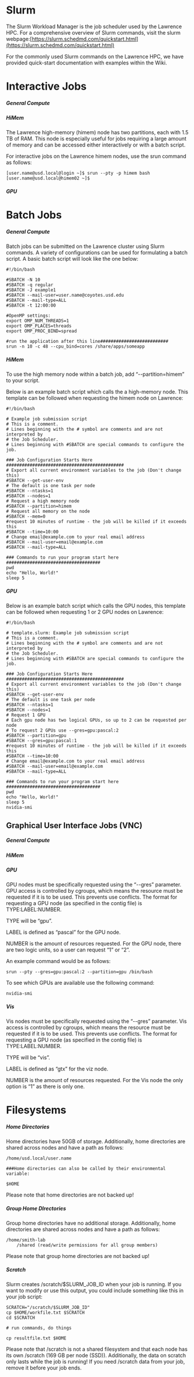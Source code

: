 # Slurm

The Slurm Workload Manager is the job scheduler used by the Lawrence HPC. For a comprehensive overview of Slurm commands, visit the slurm webpage:[https://slurm.schedmd.com/quickstart.html](https://slurm.schedmd.com/quickstart.html)

For the commonly used Slurm commands on the Lawrence HPC, we have provided quick-start documentation with examples within the Wiki.

# Interactive Jobs

##### General Compute

##### HiMem

The Lawrence high-memory \(himem\) node has two partitions, each with 1.5 TB of RAM. This node is especially useful for jobs requiring a large amount of memory and can be accessed either interactively or with a batch script.

For interactive jobs on the Lawrence himem nodes, use the srun command as follows:

```
[user.name@usd.local@login ~]$ srun --pty -p himem bash
[user.name@usd.local@himem02 ~]$
```

##### GPU

# Batch Jobs

##### General Compute

Batch jobs can be submitted on the Lawrence cluster using Slurm commands. A variety of configurations can be used for formulating a batch script. A basic batch script will look like the one below:

```
#!/bin/bash

#SBATCH -N 10
#SBATCH -q regular
#SBATCH -J example1
#SBATCH --mail-user=user.name@coyotes.usd.edu
#SBATCH --mail-type=ALL
#SBATCH -t 12:00:00

#OpenMP settings:
export OMP_NUM_THREADS=1
export OMP_PLACES=threads
export OMP_PROC_BIND=spread

#run the application after this line##########################
srun -n 10 -c 48 --cpu_bind=cores /share/apps/someapp
```

##### HiMem

To use the high memory node within a batch job, add “--partition=himem” to your script.

Below is an example batch script which calls the a high-memory node. This template can be followed when requesting the himem node on Lawrence:

```
#!/bin/bash

# Example job submission script
# This is a comment.
# Lines beginning with the # symbol are comments and are not interpreted by
# the Job Scheduler.
# Lines beginning with #SBATCH are special commands to configure the job.

### Job Configuration Starts Here #############################################
# Export all current environment variables to the job (Don't change this)
#SBATCH --get-user-env
# The default is one task per node
#SBATCH --ntasks=1
#SBATCH --nodes=1
# Request a high memory node
#SBATCH --partition=himem
# Request all memory on the node
#SBATCH --mem=0
#request 10 minutes of runtime - the job will be killed if it exceeds this
#SBATCH --time=10:00
# Change email@example.com to your real email address
#SBATCH --mail-user=email@example.com
#SBATCH --mail-type=ALL

### Commands to run your program start here ####################################
pwd
echo "Hello, World!"
sleep 5
```

##### GPU

Below is an example batch script which calls the GPU nodes, this template can be followed when requesting 1 or 2 GPU nodes on Lawrence:

```
#!/bin/bash

# template.slurm: Example job submission script
# This is a comment.
# Lines beginning with the # symbol are comments and are not interpreted by
# the Job Scheduler.
# Lines beginning with #SBATCH are special commands to configure the job.

### Job Configuration Starts Here #############################################
# Export all current environment variables to the job (Don't change this)
#SBATCH --get-user-env
# The default is one task per node
#SBATCH --ntasks=1
#SBATCH --nodes=1
# Request 1 GPU
# Each gpu node has two logical GPUs, so up to 2 can be requested per node
# To request 2 GPUs use --gres=gpu:pascal:2
#SBATCH --partition=gpu
#SBATCH --gres=gpu:pascal:1
#request 10 minutes of runtime - the job will be killed if it exceeds this
#SBATCH --time=10:00
# Change email@example.com to your real email address
#SBATCH --mail-user=email@example.com
#SBATCH --mail-type=ALL

### Commands to run your program start here ####################################
pwd
echo "Hello, World!"
sleep 5
nvidia-smi
```

## Graphical User Interface Jobs \(VNC\)

##### General Compute

##### HiMem

##### GPU

GPU nodes must be specifically requested using the “--gres” parameter. GPU access is controlled by cgroups, which means the resource must be requested if it is to be used. This prevents use conflicts. The format for requesting a GPU node \(as specified in the contig file\) is TYPE:LABEL:NUMBER.

TYPE will be “gpu”.

LABEL is defined as “pascal” for the GPU node.

NUMBER is the amount of resources requested. For the GPU node, there are two logic units, so a user can request “1” or “2”.

An example command would be as follows:

```
srun --pty --gres=gpu:pascal:2 --partition=gpu /bin/bash
```

To see which GPUs are available use the following command:

```
nvidia-smi
```

##### Vis

Vis nodes must be specifically requested using the “--gres” parameter. Vis access is controlled by cgroups, which means the resource must be requested if it is to be used. This prevents use conflicts. The format for requesting a GPU node \(as specified in the contig file\) is TYPE:LABEL:NUMBER.

TYPE will be “vis”.

LABEL is defined as “gtx” for the viz node.

NUMBER is the amount of resources requested. For the Vis node the only option is “1” as there is only one.

# Filesystems

##### Home Directories

Home directories have 50GB of storage. Additionally, home directories are shared across nodes and have a path as follows:

```
/home/usd.local/user.name

###Home directories can also be called by their environmental variable:

$HOME
```

 Please note that home directories are not backed up!

##### Group Home DIrectories

Group home directories have no additional storage. Additionally, home directories are shared across nodes and have a path as follows:

```
/home/smith-lab
    /shared (read/write permissions for all group members)
```

Please note that group home directories are not backed up!

##### Scratch

Slurm creates /scratch/$SLURM\_JOB\_ID when your job is running. If you want to modify or use this output, you could include something like this in your job script:

```
SCRATCH="/scratch/$SLURM_JOB_ID"
cp $HOME/workfile.txt $SCRATCH
cd $SCRATCH

# run commands, do things

cp resultfile.txt $HOME
```

Please note that /scratch is not a shared filesystem and that each node has its own /scratch \(169 GB per node \(SSD\)\). Additionally, the data on scratch only lasts while the job is running! If you need /scratch data from your job, remove it before your job ends.

# 



